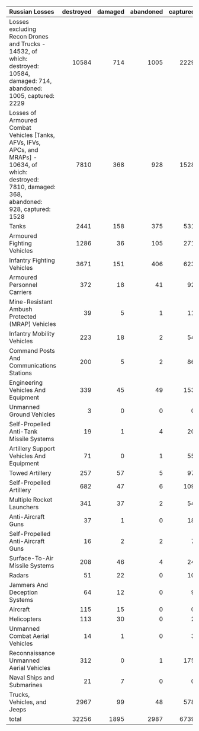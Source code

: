| Russian Losses                                                                                                                                           |   destroyed |   damaged |   abandoned |   captured |   total |
|:---------------------------------------------------------------------------------------------------------------------------------------------------------|------------:|----------:|------------:|-----------:|--------:|
| Losses excluding Recon Drones and Trucks - 14532, of which: destroyed: 10584, damaged: 714, abandoned: 1005, captured: 2229                              |       10584 |       714 |        1005 |       2229 |   14532 |
| Losses of Armoured Combat Vehicles [Tanks, AFVs, IFVs, APCs, and MRAPs] - 10634, of which: destroyed: 7810, damaged: 368, abandoned: 928, captured: 1528 |        7810 |       368 |         928 |       1528 |   10634 |
| Tanks                                                                                                                                                    |        2441 |       158 |         375 |        531 |    3505 |
| Armoured Fighting Vehicles                                                                                                                               |        1286 |        36 |         105 |        271 |    1698 |
| Infantry Fighting Vehicles                                                                                                                               |        3671 |       151 |         406 |        623 |    4851 |
| Armoured Personnel Carriers                                                                                                                              |         372 |        18 |          41 |         92 |     523 |
| Mine-Resistant Ambush Protected  (MRAP) Vehicles                                                                                                         |          39 |         5 |           1 |         11 |      56 |
| Infantry Mobility Vehicles                                                                                                                               |         223 |        18 |           2 |         54 |     297 |
| Command Posts And Communications Stations                                                                                                                |         200 |         5 |           2 |         86 |     293 |
| Engineering Vehicles And Equipment                                                                                                                       |         339 |        45 |          49 |        153 |     586 |
| Unmanned Ground Vehicles                                                                                                                                 |           3 |         0 |           0 |          0 |       3 |
| Self-Propelled Anti-Tank Missile Systems                                                                                                                 |          19 |         1 |           4 |         20 |      44 |
| Artillery Support Vehicles And Equipment                                                                                                                 |          71 |         0 |           1 |         55 |     127 |
| Towed Artillery                                                                                                                                          |         257 |        57 |           5 |         97 |     416 |
| Self-Propelled Artillery                                                                                                                                 |         682 |        47 |           6 |        109 |     844 |
| Multiple Rocket Launchers                                                                                                                                |         341 |        37 |           2 |         54 |     434 |
| Anti-Aircraft Guns                                                                                                                                       |          37 |         1 |           0 |         18 |      56 |
| Self-Propelled Anti-Aircraft Guns                                                                                                                        |          16 |         2 |           2 |          7 |      27 |
| Surface-To-Air Missile Systems                                                                                                                           |         208 |        46 |           4 |         24 |     282 |
| Radars                                                                                                                                                   |          51 |        22 |           0 |         10 |      83 |
| Jammers And Deception Systems                                                                                                                            |          64 |        12 |           0 |          9 |      85 |
| Aircraft                                                                                                                                                 |         115 |        15 |           0 |          0 |     130 |
| Helicopters                                                                                                                                              |         113 |        30 |           0 |          2 |     145 |
| Unmanned Combat Aerial Vehicles                                                                                                                          |          14 |         1 |           0 |          3 |      18 |
| Reconnaissance Unmanned Aerial Vehicles                                                                                                                  |         312 |         0 |           1 |        175 |     488 |
| Naval Ships and Submarines                                                                                                                               |          21 |         7 |           0 |          0 |      28 |
| Trucks, Vehicles, and Jeeps                                                                                                                              |        2967 |        99 |          48 |        578 |    3692 |
| total                                                                                                                                                    |       32256 |      1895 |        2987 |       6739 |   43877 |